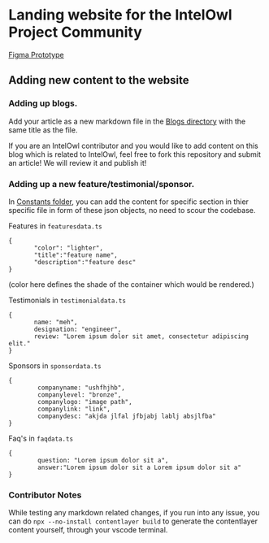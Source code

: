 # **Landing website for the IntelOwl Project Community**

[Figma Prototype](https://www.figma.com/proto/1WoQUNP99W1Ou3xMelv9AT/IntelOwl-website?type=design&nod%5B%E2%80%A6%5D81%2C0.04=&scaling=scale-down&starting-point-node-id=258%3A5174&node-id=258-3631&show-proto-sidebar=1)

## Adding new content to the website

### **Adding up blogs.**
Add your article as a new markdown file in the [Blogs directory](https://github.com/intelowlproject/intelowlproject.github.io/tree/develop/Blogs) with the same title as the file.

If you are an IntelOwl contributor and you would like to add content on this blog which is related to IntelOwl, feel free to fork this repository and submit an article! We will review it and publish it! 

### **Adding up a new feature/testimonial/sponsor.**

In [Constants folder](https://github.com/intelowlproject/intelowlproject.github.io/tree/develop/constants), you can add the content for specific section in thier specific file in form of these json objects, no need to scour the codebase.

Features in `featuresdata.ts`
 ```(json)
{
        "color": "lighter",
        "title":"feature name",
        "description":"feature desc"
}
```
(color here defines the shade of the container which would be rendered.)

Testimonials in `testimonialdata.ts`
 ```(json)
{
        name: "meh",
        designation: "engineer",
        review: "Lorem ipsum dolor sit amet, consectetur adipiscing elit."  
}
```
Sponsors in `sponsordata.ts`
```
{
        companyname: "ushfhjhb",
        companylevel: "bronze",
        companylogo: "image path",
        companylink: "link",
        companydesc: "akjda jlfal jfbjabj lablj absjlfba"
}
```


Faq's in `faqdata.ts`
```
{
        question: "Lorem ipsum dolor sit a",
        answer:"Lorem ipsum dolor sit a Lorem ipsum dolor sit a"
}
```

### **Contributor Notes**
While testing any markdown related changes, if you run into any issue, you can do `npx --no-install contentlayer build` to generate the contentlayer content yourself, through your vscode terminal.

